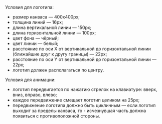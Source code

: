 Условия для логотипа:

- размер канваса — 400x400px;
- толщина линий — 16px;
- длина вертикальной линии — 150px;
- длина горизонтальной линии — 100px;
- цвет фона — чёрный;
- цвет линии — белый;
- расстояние по оси X от вертикальной до горизонтальной линии (ближайшие друг к другу границы) — 22px;
- расстояние по оси Y от вертикальной до горизонтальной линии — 22px;
- логотип должен располагаться по центру.

Условия для анимации:

- логотип передвигается по нажатию стрелок на клавиатуре: вверх, вниз, вправо, влево;
- каждое передвижение смещает логотип целиком на 25px;
- передвижение логотипа должно быть цикличным — если логотип выходит за пределы канваса, то - исчезнувшая часть должна появиться с противоположной стороны.